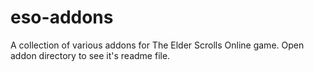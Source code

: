 # eso-addons
A collection of various addons for The Elder Scrolls Online game.
Open addon directory to see it's readme file.
